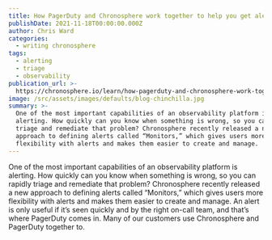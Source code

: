 ```yaml
---
title: How PagerDuty and Chronosphere work together to help you get alerted faster
publishDate: 2021-11-18T00:00:00.000Z
author: Chris Ward
categories:
  - writing chronosphere
tags:
  - alerting
  - triage
  - observability
publication_url: >-
  https://chronosphere.io/learn/how-pagerduty-and-chronosphere-work-together-to-help-you-get-alerted-faster/
image: /src/assets/images/defaults/blog-chinchilla.jpg
summary: >-
  One of the most important capabilities of an observability platform is
  alerting. How quickly can you know when something is wrong, so you can rapidly
  triage and remediate that problem? Chronosphere recently released a new
  approach to defining alerts called “Monitors,” which gives users more
  flexibility with alerts and makes them easier to create and manage.
---
```


One of the most important capabilities of an observability platform is alerting. How quickly can you know when something is wrong, so you can rapidly triage and remediate that problem? Chronosphere recently released a new approach to defining alerts called “Monitors,” which gives users more flexibility with alerts and makes them easier to create and manage.
An alert is only useful if it’s seen quickly and by the right on-call team, and that’s where PagerDuty comes in. Many of our customers use Chronosphere and PagerDuty together to.
